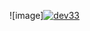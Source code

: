 ![image]<a href="https://ibb.co/GCkjMr7"><img src="https://i.ibb.co/2cPBMpq/dev33.png" alt="dev33" border="0"></a>
